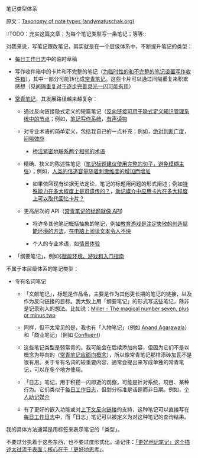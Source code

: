 笔记类型体系

原文：[Taxonomy of note types (andymatuschak.org)](https://notes.andymatuschak.org/z6f6xgGG4NKjkA5NA1kDd46whJh2Gt5rAmfX)

::TODO：充实这篇文章；为每个笔记类型写一条笔记；等等::

对我来说，写笔记跟改笔记，其实就是在一个层级体系中，不断提升笔记的类型：

- [每日工作日志](https://notes.andymatuschak.org/z28QkpK3vRKQTacjFDfGYBhCXHqHuVWJzny9)中的临时草稿

- 写作收件箱中的卡片和不完整的笔记（[为临时性的和不完整的笔记设置写作收件箱](https://notes.andymatuschak.org/z5aJUJcSbxuQxzHr2YvaY4cX5TuvLQT7r27Dz)），其中一部分可能转化成[常青笔记](https://notes.andymatuschak.org/z4SDCZQeRo4xFEQ8H4qrSqd68ucpgE6LU155C)。这些卡片可以通过间隔重复来积累感想（见[间隔重复对于逐步完善灵光一闪可能有用](https://notes.andymatuschak.org/z7iCjRziX6V6unNWL81yc2dJicpRw2Cpp9MfQ)）

- [常青笔记](https://notes.andymatuschak.org/z4SDCZQeRo4xFEQ8H4qrSqd68ucpgE6LU155C)，其发展路径越来越复杂：

  - 通过反向链接隐式定义的短篇笔记（[反向链接可用于隐式定义知识管理系统中的节点](https://notes.andymatuschak.org/z2newCwFfd6iZFyf9bgspkbyt1G8wbQxJVgTK)；例如，[笔记写作系统](https://notes.andymatuschak.org/z8XrKGDz49o6XxEx7tzGewzrXQnw6jSgv3Yyf)，[有声读物](https://notes.andymatuschak.org/zhjve4ix3DcGqVGZn3a7FCP7bZTvzVR99fd)

  - 对专业术语的简单定义，包括我自己的一点补充；例如，[绝对判断广度](https://notes.andymatuschak.org/ziwhFzgTbrS2uxWEkCvoJzQrDzRz5EAWWZFy)，[间隔效应](https://notes.andymatuschak.org/z5oCe7JTrkYfmb6SHE4n5HxisE7PdwS6nmXEw)

    - [桥注紧密地联系两个相邻的术语](https://notes.andymatuschak.org/z6eWsRsp4aWrQ8YbyYqsUNLg2g5ZXGcTy9Dpo)

  - 精确、狭义的陈述性笔记（[笔记标题建议使用完整的句子，避免模糊主张](https://notes.andymatuschak.org/z3KmNj3oKKSTJfqdfSEBzTQiCVGoC4GfK3rYW)）；例如，[人类的信道容量随着刺激维度的增加而增加](https://notes.andymatuschak.org/z7LQGcrQpYKed1qdC1nS7Dg8Ad6gdi1apWyuZ)

    - 如果依照现有论据无法定论，笔记的标题用问题的形式阐述；例如[特殊能力在多大程度上是可遗传的？](https://notes.andymatuschak.org/z6Ndn5nmxLWsrQQ3ZLHsxHsokGTycgo17XGYi)，[助记媒介中应用卡片在多大程度上可以取代回忆卡片？](https://notes.andymatuschak.org/z3ERHM3aC9jCyTR5KpgxTAyXf7kNSkG57SqrR)

  - 更高层次的 API（[常青笔记的标题就像 API](https://notes.andymatuschak.org/z3XP5GRmd9z1D2qCE7pxUvbeSVeQuMiqz9x1C))

    - 将许多其他笔记概括抽象的笔记，例如[教育游戏是注定失败的创造赋能环境的方法](https://notes.andymatuschak.org/z7wPt3dxX5hp6LK3PLUBTJXxk7kAhMuh8UDck)，[在电脑上阅读文本令人不快](https://notes.andymatuschak.org/z7yjjydTNu3bujTeFc7Hey1iFbz513SnN6oss)

    - 个人的专业术语，如[情景体验](https://notes.andymatuschak.org/z3KASfpz5AmNmqM2m517Jbs1EvXrLN7NkeYWH)

- 「纲要笔记」，例如[§赋能环境、游戏和入门指南](https://notes.andymatuschak.org/z244xx3kMf1v8UnkZKUwQBAwBsHLpUgN4YhsG)

不属于本层级体系的笔记类型：

- 专有名词笔记

  - 「文献笔记」，标题是作品名，主要是作为其他更长期的笔记的链接，以及作为反向链接的目标。我大致上用「纲要笔记」的形式写这些笔记，除非是记录别人的想法。比如说：[Miller - The magical number seven, plus or minus two](https://notes.andymatuschak.org/zjfsd9pyxWQAF3HU5k7RAXhRjJBqtMEGKK27)

  - 同样，但不太常见的是，我也有「人物笔记」（例如 [Anand Agarawala](https://notes.andymatuschak.org/zt4GTjHg25rMXYdsN1Xv92xBsZwseJcVCxa)）和「商业笔记」（例如 [Confluent](https://notes.andymatuschak.org/z7pG74eZRBjyxw8tyZooECQ2v5fZzZCGCzqQs)）

  - 这些笔记类型是弱常青的。我可能会在后续添加内容，但因为它们不是以概念为导向的（[常青笔记应面向概念](https://notes.andymatuschak.org/z6bci25mVUBNFdVWSrQNKr6u7AZ1jFzfTVbMF)），所以像常青笔记那样添砖加瓦不是很有用。关于专有名词的较重要内容，通常会提出来写成单独的常青笔记，可以在多个地方使用。

  - 「日志」笔记，用于积攒一闪即逝的观察，可能是针对系统、项目、某种行为。它们类似于[每日工作日志](https://notes.andymatuschak.org/z28QkpK3vRKQTacjFDfGYBhCXHqHuVWJzny9)，但划分标准是话题而非日期。例如，[个人助记媒介](https://notes.andymatuschak.org/Log)

  - 有了更好的嵌入功能或对[上下文反向链接](https://notes.andymatuschak.org/z3RzQhmjeRxXVAAy81aUSKARwJL8dikdJG4VG)的支持，这种笔记可以直接写在[每日工作日志](https://notes.andymatuschak.org/z28QkpK3vRKQTacjFDfGYBhCXHqHuVWJzny9)中，而「日志」笔记可以被定义为对这种笔记的查询结果。

我的具体方法通常是用标签来表示笔记的「类型」。

不要过分执着于这些东西，也不要过度形式化。请记住：[「更好地记笔记」这个描述太过流于表面；核心在于「更好地思考」](https://notes.andymatuschak.org/z7kEFe6NfUSgtaDuUjST1oczKKzQQeQWk4Dbc)。
